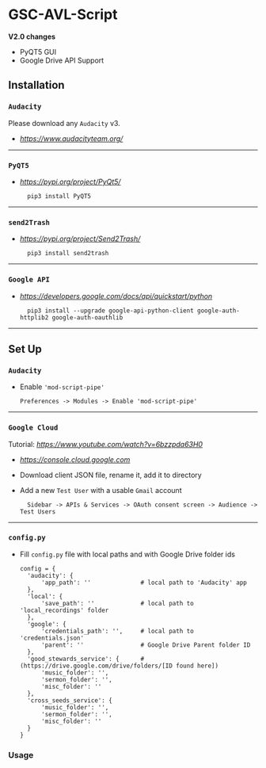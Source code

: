 # GSC-AVL-Script

**V2.0 changes**
- PyQT5 GUI
- Google Drive API Support

## Installation

### ``Audacity``

Please download any ``Audacity`` v3.

- *https://www.audacityteam.org/*

---

### ``PyQT5``

- *https://pypi.org/project/PyQt5/*

        pip3 install PyQT5

---

### ``send2Trash``
- *https://pypi.org/project/Send2Trash/*

        pip3 install send2trash

---

### ``Google API``
- *https://developers.google.com/docs/api/quickstart/python*

        pip3 install --upgrade google-api-python-client google-auth-httplib2 google-auth-oauthlib

---

Set Up
------
### ``Audacity``
- Enable ``'mod-script-pipe'``
  
      Preferences -> Modules -> Enable 'mod-script-pipe'

---

### ``Google Cloud``
Tutorial: *https://www.youtube.com/watch?v=6bzzpda63H0*
- *https://console.cloud.google.com*
- Download client JSON file, rename it, add it to directory
- Add a new ``Test User`` with a usable ``Gmail`` account

        Sidebar -> APIs & Services -> OAuth consent screen -> Audience -> Test Users

---

### ``config.py``
- Fill ``config.py`` file with local paths and with Google Drive folder ids

      config = {
        'audacity': {
            'app_path': ''              # local path to 'Audacity' app
        },
        'local': {
            'save_path': ''             # local path to 'local_recordings' folder
        },
        'google': {
            'credentials_path': '',     # local path to 'credentials.json'
            'parent': ''                # Google Drive Parent folder ID
        },
        'good_stewards_service': {      # (https://drive.google.com/drive/folders/[ID found here])
            'music_folder': '',
            'sermon_folder': '',
            'misc_folder': ''
        },
        'cross_seeds_service': {
            'music_folder': '',
            'sermon_folder': '',
            'misc_folder': ''
        }
      }

### Usage
